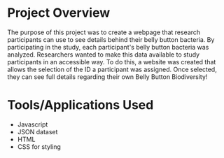 # Project Overview
The purpose of this project was to create a webpage that research participants can use to see details behind their belly button bacteria. 
By participating in the study, each participant's belly button bacteria was analyzed. Researchers wanted to make this data available to study participants in an accessible way. 
To do this, a website was created that allows the selection of the ID a participant was assigned. Once selected, they can see full details regarding their own Belly Button Biodiversity!

# Tools/Applications Used
 - Javascript
 - JSON dataset
 - HTML
 - CSS for styling